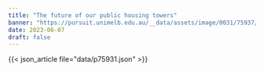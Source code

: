```yaml
---
title: "The future of our public housing towers"
banner: "https://pursuit.unimelb.edu.au/__data/assets/image/0031/75937/The-future-of-our-public-housing-towers-_44b26c7d-4eeb-434e-9f0a-34475dc08f8b.jpg"
date: 2023-06-07
draft: false
---
```


{{< json_article file="data/p75931.json" >}}
